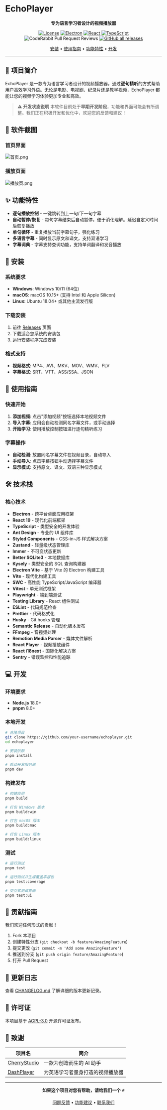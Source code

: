 # EchoPlayer

<div align="center">

**专为语言学习者设计的视频播放器**

[![License](https://img.shields.io/badge/license-Apache%202.0-green?style=flat-square)](LICENSE)
[![Electron](https://img.shields.io/badge/Electron-35+-blue?style=flat-square)](https://electronjs.org)
[![React](https://img.shields.io/badge/React-19+-cyan?style=flat-square)](https://reactjs.org)
[![TypeScript](https://img.shields.io/badge/TypeScript-5.8+-purple?style=flat-square)](https://typescriptlang.org)
<br/>
![CodeRabbit Pull Request Reviews](https://img.shields.io/coderabbit/prs/github/mkdir700/EchoPlayer?utm_source=oss&utm_medium=github&utm_campaign=mkdir700%2FEchoPlayer&labelColor=171717&color=FF570A&link=https%3A%2F%2Fcoderabbit.ai&label=CodeRabbit+Reviews)
[![GitHub all releases](https://img.shields.io/github/downloads/mkdir700/EchoPlayer/total?style=flat-square)](https://github.com/mkdir700/EchoPlayer/releases)

[安装](#-安装) • [使用指南](#-使用指南) • [功能特性](#-功能特性) • [开发](#-开发)

</div>

---

## 📖 项目简介

EchoPlayer 是一款专为语言学习者设计的视频播放器，通过**逐句精听**的方式帮助用户高效学习外语。无论是电影、电视剧、纪录片还是教学视频，EchoPlayer 都能让您的视频学习体验更加专业和高效。

> **⚠️ 开发状态说明**
> 本软件目前处于**早期开发阶段**，功能和界面可能会有所调整。我们正在积极开发和优化中，欢迎您的反馈和建议！

## 📱 软件截图

### 首页界面

![首页.png](./assets/home.png)

### 播放页面

![播放页.png](./assets/playback.png)

## ✨ 功能特性

- **逐句播放控制** - 一键跳转到上一句/下一句字幕
- **自动暂停/恢复** - 每句字幕结束后自动暂停，便于消化理解。延迟自定义时间后恢复播放
- **单句循环** - 重复播放当前字幕句子，强化练习
- **多语言字幕** - 同时显示原文和译文，支持双语学习
- **字幕词典** - 字幕支持查词功能，支持单词翻译和发音播放

## 🚀 安装

### 系统要求

- **Windows**: Windows 10/11 (64位)
- **macOS**: macOS 10.15+ (支持 Intel 和 Apple Silicon)
- **Linux**: Ubuntu 18.04+ 或其他主流发行版

### 下载安装

1. 前往 [Releases](../../releases) 页面
2. 下载适合您系统的安装包
3. 运行安装程序完成安装

### 格式支持

- **视频格式**: MP4、AVI、MKV、MOV、WMV、FLV
- **字幕格式**: SRT、VTT、ASS/SSA、JSON

## 📖 使用指南

### 快速开始

1. **添加视频**: 点击"添加视频"按钮选择本地视频文件
2. **导入字幕**: 应用会自动检测同名字幕文件，或手动选择
3. **开始学习**: 使用播放控制按钮进行逐句精听练习

### 字幕操作

- **自动检测**: 放置同名字幕文件在视频目录，自动导入
- **手动导入**: 点击字幕按钮手动选择字幕文件
- **显示模式**: 支持原文、译文、双语三种显示模式

## 🛠 技术栈

### 核心技术

- **Electron** - 跨平台桌面应用框架
- **React 19** - 现代化前端框架
- **TypeScript** - 类型安全的开发体验
- **Ant Design** - 专业的 UI 组件库
- **Styled Components** - CSS-in-JS 样式解决方案
- **Zustand** - 轻量级状态管理库
- **Immer** - 不可变状态更新
- **Better SQLite3** - 本地数据库
- **Kysely** - 类型安全的 SQL 查询构建器
- **Electron Vite** - 基于 Vite 的 Electron 构建工具
- **Vite** - 现代化构建工具
- **SWC** - 高性能 TypeScript/JavaScript 编译器
- **Vitest** - 单元测试框架
- **Playwright** - 端到端测试
- **Testing Library** - React 组件测试
- **ESLint** - 代码规范检查
- **Prettier** - 代码格式化
- **Husky** - Git hooks 管理
- **Semantic Release** - 自动化版本发布
- **FFmpeg** - 音视频处理
- **Remotion Media Parser** - 媒体文件解析
- **React Player** - 视频播放组件
- **React i18next** - 国际化解决方案
- **Sentry** - 错误监控和性能追踪

## 💻 开发

### 环境要求

- **Node.js** 18.0+
- **pnpm** 8.0+

### 本地开发

```bash
# 克隆项目
git clone https://github.com/your-username/echoplayer.git
cd echoplayer

# 安装依赖
pnpm install

# 启动开发服务器
pnpm dev
```

### 构建发布

```bash
# 构建应用
pnpm build

# 打包 Windows 版本
pnpm build:win

# 打包 macOS 版本
pnpm build:mac

# 打包 Linux 版本
pnpm build:linux
```

### 测试

```bash
# 运行测试
pnpm test

# 运行测试并生成覆盖率报告
pnpm test:coverage

# 交互式测试界面
pnpm test:ui
```

## 🤝 贡献指南

我们欢迎任何形式的贡献！

1. Fork 本项目
2. 创建特性分支 (`git checkout -b feature/AmazingFeature`)
3. 提交更改 (`git commit -m 'Add some AmazingFeature'`)
4. 推送到分支 (`git push origin feature/AmazingFeature`)
5. 打开 Pull Request

## 📝 更新日志

查看 [CHANGELOG.md](CHANGELOG.md) 了解详细的版本更新记录。

## 📄 许可证

本项目基于 [AGPL-3.0](LICENSE) 开源许可证发布。

## 🙏 致谢

| 项目名                                                 | 简介                             |
| ------------------------------------------------------ | -------------------------------- |
| [CherryStudio](https://github.com/CherryHQ/cherry-studio)   | 一款为创造而生的 AI 助手         |
| [DashPlayer](https://github.com/solidSpoon/DashPlayer) | 为英语学习者量身打造的视频播放器 |

---

<div align="center">

**如果这个项目对您有帮助，请给我们一个 ⭐️**

[问题反馈](../../issues) • [功能建议](../../discussions) • [联系我们](mailto:mkdir700@gmail.com)

</div>
